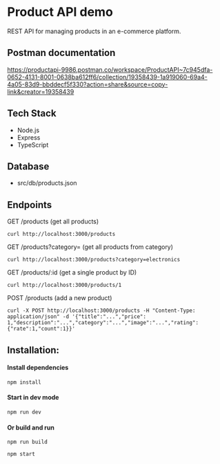 # Product API demo

REST API for managing products in an e-commerce platform.

## Postman documentation
https://productapi-9986.postman.co/workspace/ProductAPI~7c945dfa-0652-4131-8001-0638ba612ff6/collection/19358439-1a919060-69a4-4a05-83d9-bbddecf5f330?action=share&source=copy-link&creator=19358439

## Tech Stack
- Node.js
- Express
- TypeScript

## Database
- src/db/products.json

## Endpoints

GET /products (get all products)

`curl http://localhost:3000/products`

GET /products?category= (get all products from category)

`curl http://localhost:3000/products?category=electronics`

GET /products/:id (get a single product by ID)

`curl http://localhost:3000/products/1`

POST /products (add a new product)

`curl -X POST http://localhost:3000/products -H "Content-Type: application/json" -d '{"title":"...","price": 1,"description":"...","category":"...","image":"...","rating":{"rate":1,"count":1}}'`

## Installation:

#### Install dependencies
`npm install`

#### Start in dev mode
`npm run dev`

#### Or build and run
`npm run build`

`npm start`
